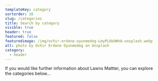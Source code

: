 ```yaml
---
templateKey: category
sortorder: 16
slug: /categories
title: Search by category
visible: true
header: true
featured: false
featuredimage: /img/ochir-erdene-oyunmedeg-LmyPLbbUWhA-unsplash.webp
alt: photo by Ochir Erdene Oyunmedeg on Unsplash
category:
  - header
---
```


If you would like further information about Lawns Mattter, you can explore the
categories below...
